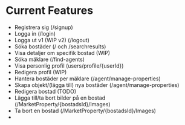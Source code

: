 # Current Features
- Registrera sig (/signup)
- Logga in (/login)
- Logga ut v1 (WIP v2) (/logout)
- Söka bostäder (/ och /searchresults)
- Visa detaljer om specifik bostad (WIP)
- Söka mäklare (/find-agents)
- Visa personlig profil (users/profile/{userId})
- Redigera profil (WIP)
- Hantera bostäder per mäklare (/agent/manage-properties)
- Skapa objekt/(lägga till) nya bostäder (/agent/manage-properties)
- Redigera bostad (TODO)
- Lägga till/ta bort bilder på en bostad (/MarketProperty/{bostadsId}/Images)
- Ta bort en bostad (/MarketProperty/{bostadsId}/Images)
- 
